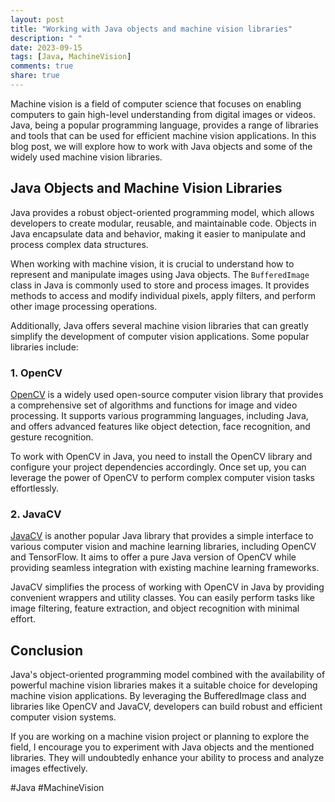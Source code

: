 ```yaml
---
layout: post
title: "Working with Java objects and machine vision libraries"
description: " "
date: 2023-09-15
tags: [Java, MachineVision]
comments: true
share: true
---
```


Machine vision is a field of computer science that focuses on enabling computers to gain high-level understanding from digital images or videos. Java, being a popular programming language, provides a range of libraries and tools that can be used for efficient machine vision applications. In this blog post, we will explore how to work with Java objects and some of the widely used machine vision libraries.

## Java Objects and Machine Vision Libraries

Java provides a robust object-oriented programming model, which allows developers to create modular, reusable, and maintainable code. Objects in Java encapsulate data and behavior, making it easier to manipulate and process complex data structures.

When working with machine vision, it is crucial to understand how to represent and manipulate images using Java objects. The `BufferedImage` class in Java is commonly used to store and process images. It provides methods to access and modify individual pixels, apply filters, and perform other image processing operations.

Additionally, Java offers several machine vision libraries that can greatly simplify the development of computer vision applications. Some popular libraries include:

### 1. OpenCV

[OpenCV](https://opencv.org/) is a widely used open-source computer vision library that provides a comprehensive set of algorithms and functions for image and video processing. It supports various programming languages, including Java, and offers advanced features like object detection, face recognition, and gesture recognition.

To work with OpenCV in Java, you need to install the OpenCV library and configure your project dependencies accordingly. Once set up, you can leverage the power of OpenCV to perform complex computer vision tasks effortlessly.

### 2. JavaCV

[JavaCV](https://github.com/bytedeco/javacv) is another popular Java library that provides a simple interface to various computer vision and machine learning libraries, including OpenCV and TensorFlow. It aims to offer a pure Java version of OpenCV while providing seamless integration with existing machine learning frameworks.

JavaCV simplifies the process of working with OpenCV in Java by providing convenient wrappers and utility classes. You can easily perform tasks like image filtering, feature extraction, and object recognition with minimal effort.

## Conclusion

Java's object-oriented programming model combined with the availability of powerful machine vision libraries makes it a suitable choice for developing machine vision applications. By leveraging the BufferedImage class and libraries like OpenCV and JavaCV, developers can build robust and efficient computer vision systems.

If you are working on a machine vision project or planning to explore the field, I encourage you to experiment with Java objects and the mentioned libraries. They will undoubtedly enhance your ability to process and analyze images effectively.

#Java #MachineVision
